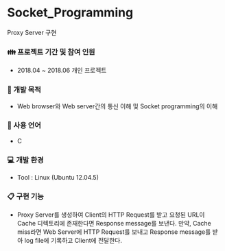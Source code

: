 # Socket_Programming
Proxy Server 구현

### 👪 프로젝트 기간 및 참여 인원
- 2018.04 ~ 2018.06 개인 프로젝트

### 📄 개발 목적
- Web browser와 Web server간의 통신 이해 및 Socket programming의 이해

### 🔧 사용 언어
- C

### 💻 개발 환경
- Tool : Linux (Ubuntu 12.04.5)

### 📋 구현 기능
- Proxy Server를 생성하여 Client의 HTTP Request를 받고 요청된 URL이 Cache 디렉토리에 존재한다면 Response message를 보낸다. 만약, Cache miss라면 Web Server에 HTTP Request를 보내고 Response message를 받아 log file에 기록하고 Client에 전달한다.


